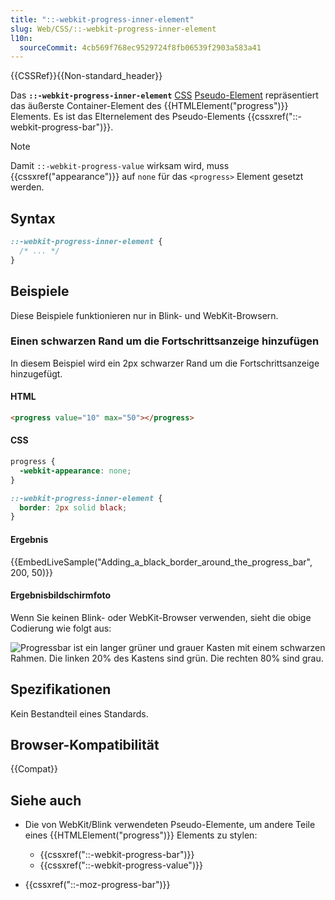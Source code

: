 ```yaml
---
title: "::-webkit-progress-inner-element"
slug: Web/CSS/::-webkit-progress-inner-element
l10n:
  sourceCommit: 4cb569f768ec9529724f8fb06539f2903a583a41
---
```


{{CSSRef}}{{Non-standard_header}}

Das **`::-webkit-progress-inner-element`** [CSS](/de/docs/Web/CSS) [Pseudo-Element](/de/docs/Web/CSS/Pseudo-elements) repräsentiert das äußerste Container-Element des {{HTMLElement("progress")}} Elements. Es ist das Elternelement des Pseudo-Elements {{cssxref("::-webkit-progress-bar")}}.

> [!NOTE]
> Damit `::-webkit-progress-value` wirksam wird, muss {{cssxref("appearance")}} auf `none` für das `<progress>` Element gesetzt werden.

## Syntax

```css
::-webkit-progress-inner-element {
  /* ... */
}
```

## Beispiele

Diese Beispiele funktionieren nur in Blink- und WebKit-Browsern.

### Einen schwarzen Rand um die Fortschrittsanzeige hinzufügen

In diesem Beispiel wird ein 2px schwarzer Rand um die Fortschrittsanzeige hinzugefügt.

#### HTML

```html
<progress value="10" max="50"></progress>
```

#### CSS

```css
progress {
  -webkit-appearance: none;
}

::-webkit-progress-inner-element {
  border: 2px solid black;
}
```

#### Ergebnis

{{EmbedLiveSample("Adding_a_black_border_around_the_progress_bar", 200, 50)}}

#### Ergebnisbildschirmfoto

Wenn Sie keinen Blink- oder WebKit-Browser verwenden, sieht die obige Codierung wie folgt aus:

![Progressbar ist ein langer grüner und grauer Kasten mit einem schwarzen Rahmen. Die linken 20% des Kastens sind grün. Die rechten 80% sind grau.](-webkit-progress-inner-element_example.png)

## Spezifikationen

Kein Bestandteil eines Standards.

## Browser-Kompatibilität

{{Compat}}

## Siehe auch

- Die von WebKit/Blink verwendeten Pseudo-Elemente, um andere Teile eines {{HTMLElement("progress")}} Elements zu stylen:

  - {{cssxref("::-webkit-progress-bar")}}
  - {{cssxref("::-webkit-progress-value")}}

- {{cssxref("::-moz-progress-bar")}}
